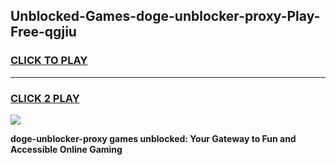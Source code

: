 
## Unblocked-Games-doge-unblocker-proxy-Play-Free-qgjiu
<h3>
<a href="https://premium76.site?title=doge-unblocker-proxy&ref=20M">CLICK TO PLAY</a></h3>
<hr>

<h3>
<a href="https://premium76.site?title=doge-unblocker-proxy&ref=20M">CLICK 2 PLAY</a>
  
</h3>

<a href="https://premium76.site?title=doge-unblocker-proxy&ref=19M"><img src="https://clearcache.store/games.png"></a>


**doge-unblocker-proxy games unblocked: Your Gateway to Fun and Accessible Online Gaming**
